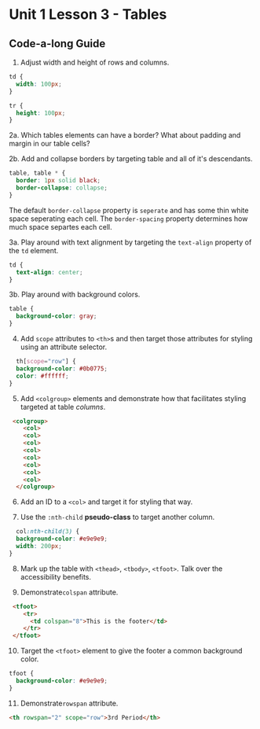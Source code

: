 # Unit 1 Lesson 3 - Tables
## Code-a-long Guide

1. Adjust width and height of rows and columns.
  ```css
  td {
    width: 100px;
  }

  tr {
    height: 100px;
  }
  ```

2a. Which tables elements can have a border? What about padding and margin in our table cells?

2b. Add and collapse borders by targeting table and all of it's descendants.
  ```css
  table, table * {
    border: 1px solid black;
    border-collapse: collapse;
  }
  ```
The default `border-collapse` property is `seperate` and has some thin white space seperating each cell. The `border-spacing` property determines how much space separtes each cell.

3a. Play around with text alignment by targeting the `text-align` property of the `td` element.
  ```css
  td {
    text-align: center;
  }
  ```
  
3b. Play around with background colors.
  ```css
  table {
    background-color: gray;
  }
  ```

4. Add `scope` attributes to `<th>`s and then target those attributes for styling using an attribute selector.
  ```css
    th[scope="row"] {
    background-color: #0b0775;
    color: #ffffff;
  }
  ```
5. Add `<colgroup>` elements and demonstrate how that facilitates styling targeted at table _columns_.
  ```html
   <colgroup>
      <col>
      <col>
      <col>
      <col>
      <col>
      <col>
      <col>
      <col>
    </colgroup>
  ```

6. Add an ID to a `<col>` and target it for styling that way.

7. Use the `:nth-child` **pseudo-class** to target another column.
  ```css
    col:nth-child(3) {
    background-color: #e9e9e9;
    width: 200px;
  }
  ```

8. Mark up the table with `<thead>`, `<tbody>`, `<tfoot>`. Talk over the accessibility benefits.

9. Demonstrate`colspan` attribute.
  ```html
   <tfoot>
      <tr>
        <td colspan="8">This is the footer</td>
      </tr>
   </tfoot>
  ```

10. Target the `<tfoot>` element to give the footer a common background color.
  ```css
  tfoot {
    background-color: #e9e9e9;
  }
  ```

11. Demonstrate`rowspan` attribute.
  ```html
  <th rowspan="2" scope="row">3rd Period</th>
  ```


